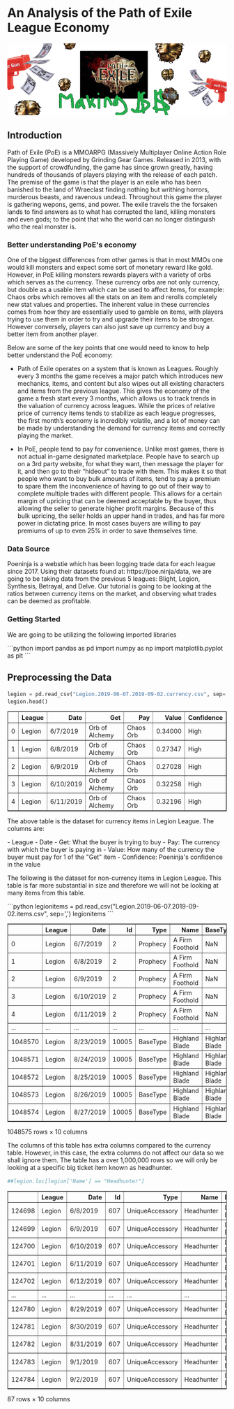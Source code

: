 # An Analysis of the Path of Exile League Economy
![Title]($$$$$.png)

## Introduction

<p> Path of Exile (PoE) is a MMOARPG (Massively Multiplayer Online Action Role Playing Game) developed by Grinding Gear Games. Released in 2013, with the support of crowdfunding, the game has since grown greatly, having hundreds of thousands of players playing with the release of each patch. The premise of the game is that the player is an exile who has been banished to the land of Wraeclast finding nothing but writhing horrors, murderous beasts, and ravenous undead. Throughout this game the player is gathering wepons, gems, and power. The exile travels the the forsaken lands to find answers as to what has corrupted the land, killing monsters and even gods; to the point that who the world can no longer distinguish who the real monster is. </p>

### Better understanding PoE's economy
<p> One of the biggest differences from other games is that in most MMOs one would kill monsters and expect some sort of monetary reward like gold. However, in PoE killing monsters rewards players with a variety of orbs which serves as the currency. These currency orbs are not only currency, but double as a usable item which can be used to affect items, for example: Chaos orbs which removes all the stats on an item and rerolls completely new stat values and properties. The inherent value in these currencies comes from how they are essentially used to gamble on items, with players trying to use them in order to try and upgrade their items to be stronger. However conversely, players can also just save up currency and buy a better item from another player. </p>

<p> Below are some of the key points that one would need to know to help better understand the PoE economy: </p>

- Path of Exile operates on a system that is known as Leagues. Roughly every 3 months the game receives a major patch which introduces new mechanics, items, and content but also wipes out all existing characters and items from the previous league. This gives the economy of the game a fresh start every 3 months, which allows us to track trends in the valuation of currency across leagues. While the prices of relative price of currency items tends to stabilize as each league progresses, the first month’s economy is incredibly volatile, and a lot of money can be made by understanding the demand for currency items and correctly playing the market. 

- In PoE, people tend to pay for convenience. Unlike most	games, there is not actual in-game designated marketplace. People have to search up on a 3rd party website, for what they want, then message the player for it, and then go to their “hideout” to trade with them. This makes it so that people who want to buy bulk amounts of items, tend to pay a premium to spare them the inconvenience of having to go out of their way to complete multiple trades with different people. This allows for a certain margin of upricing that can be deemed acceptable by the buyer, thus allowing the seller to generate higher profit margins. Because of this bulk upricing, the seller holds an upper hand in trades, and has far more power in dictating price. In most cases buyers are willing to pay premiums of up to even 25% in order to save themselves time.

### Data Source
<p> Poeninja is a webstie which has been logging trade data for each league since 2017. Using their datasets found at: https://poe.ninja/data, we are going to be taking data from the previous 5 leagues: Blight, Legion, Synthesis, Betrayal, and Delve. Our tutorial is going to be looking at the ratios between currency items on the market, and observing what trades can be deemed as profitable. </p>

### Getting Started

<p> We are going to be utilizing the following imported libraries </p>
```python
import pandas as pd
import numpy as np
import matplotlib.pyplot as plt
```

## Preprocessing the Data

```python
legion = pd.read_csv("Legion.2019-06-07.2019-09-02.currency.csv", sep=',')
legion.head()
```
<div>
<style scoped>
    .dataframe tbody tr th:only-of-type {
        vertical-align: middle;
    }

    .dataframe tbody tr th {
        vertical-align: top;
    }

    .dataframe thead th {
        text-align: right;
    }
</style>
<table border="1" class="dataframe">
  <thead>
    <tr style="text-align: right;">
      <th></th>
      <th>League</th>
      <th>Date</th>
      <th>Get</th>
      <th>Pay</th>
      <th>Value</th>
      <th>Confidence</th>
    </tr>
  </thead>
  <tbody>
    <tr>
      <td>0</td>
      <td>Legion</td>
      <td>6/7/2019</td>
      <td>Orb of Alchemy</td>
      <td>Chaos Orb</td>
      <td>0.34000</td>
      <td>High</td>
    </tr>
    <tr>
      <td>1</td>
      <td>Legion</td>
      <td>6/8/2019</td>
      <td>Orb of Alchemy</td>
      <td>Chaos Orb</td>
      <td>0.27347</td>
      <td>High</td>
    </tr>
    <tr>
      <td>2</td>
      <td>Legion</td>
      <td>6/9/2019</td>
      <td>Orb of Alchemy</td>
      <td>Chaos Orb</td>
      <td>0.27028</td>
      <td>High</td>
    </tr>
    <tr>
      <td>3</td>
      <td>Legion</td>
      <td>6/10/2019</td>
      <td>Orb of Alchemy</td>
      <td>Chaos Orb</td>
      <td>0.32258</td>
      <td>High</td>
    </tr>
    <tr>
      <td>4</td>
      <td>Legion</td>
      <td>6/11/2019</td>
      <td>Orb of Alchemy</td>
      <td>Chaos Orb</td>
      <td>0.32196</td>
      <td>High</td>
    </tr>
  </tbody>
</table>
</div>

<p>
The above table is the dataset for currency items in Legion League. The columns are:
</p>
 - League
 - Date
 - Get: What the buyer is trying to buy
 - Pay: The currency with which the buyer is paying in
 - Value: How many of the currency the buyer must pay for 1 of the "Get" item
 - Confidence: Poeninja's confidence in the value

<p> The following is the dataset for non-currency items in Legion League. This table is far more substantial in size
 and therefore we will not be looking at many items from this table. </p>
```python
legionitems = pd.read_csv("Legion.2019-06-07.2019-09-02.items.csv", sep=',')
legionitems
```

<div>
<style scoped>
    .dataframe tbody tr th:only-of-type {
        vertical-align: middle;
    }

    .dataframe tbody tr th {
        vertical-align: top;
    }

    .dataframe thead th {
        text-align: right;
    }
</style>
<table border="1" class="dataframe">
  <thead>
    <tr style="text-align: right;">
      <th></th>
      <th>League</th>
      <th>Date</th>
      <th>Id</th>
      <th>Type</th>
      <th>Name</th>
      <th>BaseType</th>
      <th>Variant</th>
      <th>Links</th>
      <th>Value</th>
      <th>Confidence</th>
    </tr>
  </thead>
  <tbody>
    <tr>
      <td>0</td>
      <td>Legion</td>
      <td>6/7/2019</td>
      <td>2</td>
      <td>Prophecy</td>
      <td>A Firm Foothold</td>
      <td>NaN</td>
      <td>NaN</td>
      <td>NaN</td>
      <td>1.00</td>
      <td>Low</td>
    </tr>
    <tr>
      <td>1</td>
      <td>Legion</td>
      <td>6/8/2019</td>
      <td>2</td>
      <td>Prophecy</td>
      <td>A Firm Foothold</td>
      <td>NaN</td>
      <td>NaN</td>
      <td>NaN</td>
      <td>1.00</td>
      <td>High</td>
    </tr>
    <tr>
      <td>2</td>
      <td>Legion</td>
      <td>6/9/2019</td>
      <td>2</td>
      <td>Prophecy</td>
      <td>A Firm Foothold</td>
      <td>NaN</td>
      <td>NaN</td>
      <td>NaN</td>
      <td>1.00</td>
      <td>High</td>
    </tr>
    <tr>
      <td>3</td>
      <td>Legion</td>
      <td>6/10/2019</td>
      <td>2</td>
      <td>Prophecy</td>
      <td>A Firm Foothold</td>
      <td>NaN</td>
      <td>NaN</td>
      <td>NaN</td>
      <td>0.76</td>
      <td>High</td>
    </tr>
    <tr>
      <td>4</td>
      <td>Legion</td>
      <td>6/11/2019</td>
      <td>2</td>
      <td>Prophecy</td>
      <td>A Firm Foothold</td>
      <td>NaN</td>
      <td>NaN</td>
      <td>NaN</td>
      <td>0.31</td>
      <td>High</td>
    </tr>
    <tr>
      <td>...</td>
      <td>...</td>
      <td>...</td>
      <td>...</td>
      <td>...</td>
      <td>...</td>
      <td>...</td>
      <td>...</td>
      <td>...</td>
      <td>...</td>
      <td>...</td>
    </tr>
    <tr>
      <td>1048570</td>
      <td>Legion</td>
      <td>8/23/2019</td>
      <td>10005</td>
      <td>BaseType</td>
      <td>Highland Blade</td>
      <td>Highland Blade</td>
      <td>Elder</td>
      <td>NaN</td>
      <td>5.00</td>
      <td>Low</td>
    </tr>
    <tr>
      <td>1048571</td>
      <td>Legion</td>
      <td>8/24/2019</td>
      <td>10005</td>
      <td>BaseType</td>
      <td>Highland Blade</td>
      <td>Highland Blade</td>
      <td>Elder</td>
      <td>NaN</td>
      <td>5.00</td>
      <td>Low</td>
    </tr>
    <tr>
      <td>1048572</td>
      <td>Legion</td>
      <td>8/25/2019</td>
      <td>10005</td>
      <td>BaseType</td>
      <td>Highland Blade</td>
      <td>Highland Blade</td>
      <td>Elder</td>
      <td>NaN</td>
      <td>5.00</td>
      <td>Low</td>
    </tr>
    <tr>
      <td>1048573</td>
      <td>Legion</td>
      <td>8/26/2019</td>
      <td>10005</td>
      <td>BaseType</td>
      <td>Highland Blade</td>
      <td>Highland Blade</td>
      <td>Elder</td>
      <td>NaN</td>
      <td>5.00</td>
      <td>Low</td>
    </tr>
    <tr>
      <td>1048574</td>
      <td>Legion</td>
      <td>8/27/2019</td>
      <td>10005</td>
      <td>BaseType</td>
      <td>Highland Blade</td>
      <td>Highland Blade</td>
      <td>Elder</td>
      <td>NaN</td>
      <td>5.00</td>
      <td>Low</td>
    </tr>
  </tbody>
</table>
<p>1048575 rows × 10 columns</p>
</div>

<p> The columns of this table has extra columns compared to the currency table. However, in this case, the extra columns do not affect our data so we shall ignore them. The table has a over 1,000,000 rows so we will only be looking at a specific big ticket item known as headhunter. </p>

```python
##legion.loc[legion['Name'] == "Headhunter"]
```

<div>
<style scoped>
    .dataframe tbody tr th:only-of-type {
        vertical-align: middle;
    }

    .dataframe tbody tr th {
        vertical-align: top;
    }

    .dataframe thead th {
        text-align: right;
    }
</style>
<table border="1" class="dataframe">
  <thead>
    <tr style="text-align: right;">
      <th></th>
      <th>League</th>
      <th>Date</th>
      <th>Id</th>
      <th>Type</th>
      <th>Name</th>
      <th>BaseType</th>
      <th>Variant</th>
      <th>Links</th>
      <th>Value</th>
      <th>Confidence</th>
    </tr>
  </thead>
  <tbody>
    <tr>
      <td>124698</td>
      <td>Legion</td>
      <td>6/8/2019</td>
      <td>607</td>
      <td>UniqueAccessory</td>
      <td>Headhunter</td>
      <td>Leather Belt</td>
      <td>NaN</td>
      <td>NaN</td>
      <td>2260.00000</td>
      <td>Medium</td>
    </tr>
    <tr>
      <td>124699</td>
      <td>Legion</td>
      <td>6/9/2019</td>
      <td>607</td>
      <td>UniqueAccessory</td>
      <td>Headhunter</td>
      <td>Leather Belt</td>
      <td>NaN</td>
      <td>NaN</td>
      <td>2415.37133</td>
      <td>High</td>
    </tr>
    <tr>
      <td>124700</td>
      <td>Legion</td>
      <td>6/10/2019</td>
      <td>607</td>
      <td>UniqueAccessory</td>
      <td>Headhunter</td>
      <td>Leather Belt</td>
      <td>NaN</td>
      <td>NaN</td>
      <td>2869.65000</td>
      <td>High</td>
    </tr>
    <tr>
      <td>124701</td>
      <td>Legion</td>
      <td>6/11/2019</td>
      <td>607</td>
      <td>UniqueAccessory</td>
      <td>Headhunter</td>
      <td>Leather Belt</td>
      <td>NaN</td>
      <td>NaN</td>
      <td>3912.03625</td>
      <td>High</td>
    </tr>
    <tr>
      <td>124702</td>
      <td>Legion</td>
      <td>6/12/2019</td>
      <td>607</td>
      <td>UniqueAccessory</td>
      <td>Headhunter</td>
      <td>Leather Belt</td>
      <td>NaN</td>
      <td>NaN</td>
      <td>4572.72833</td>
      <td>High</td>
    </tr>
    <tr>
      <td>...</td>
      <td>...</td>
      <td>...</td>
      <td>...</td>
      <td>...</td>
      <td>...</td>
      <td>...</td>
      <td>...</td>
      <td>...</td>
      <td>...</td>
      <td>...</td>
    </tr>
    <tr>
      <td>124780</td>
      <td>Legion</td>
      <td>8/29/2019</td>
      <td>607</td>
      <td>UniqueAccessory</td>
      <td>Headhunter</td>
      <td>Leather Belt</td>
      <td>NaN</td>
      <td>NaN</td>
      <td>11550.93571</td>
      <td>High</td>
    </tr>
    <tr>
      <td>124781</td>
      <td>Legion</td>
      <td>8/30/2019</td>
      <td>607</td>
      <td>UniqueAccessory</td>
      <td>Headhunter</td>
      <td>Leather Belt</td>
      <td>NaN</td>
      <td>NaN</td>
      <td>11236.98793</td>
      <td>High</td>
    </tr>
    <tr>
      <td>124782</td>
      <td>Legion</td>
      <td>8/31/2019</td>
      <td>607</td>
      <td>UniqueAccessory</td>
      <td>Headhunter</td>
      <td>Leather Belt</td>
      <td>NaN</td>
      <td>NaN</td>
      <td>11484.29227</td>
      <td>High</td>
    </tr>
    <tr>
      <td>124783</td>
      <td>Legion</td>
      <td>9/1/2019</td>
      <td>607</td>
      <td>UniqueAccessory</td>
      <td>Headhunter</td>
      <td>Leather Belt</td>
      <td>NaN</td>
      <td>NaN</td>
      <td>11837.76121</td>
      <td>High</td>
    </tr>
    <tr>
      <td>124784</td>
      <td>Legion</td>
      <td>9/2/2019</td>
      <td>607</td>
      <td>UniqueAccessory</td>
      <td>Headhunter</td>
      <td>Leather Belt</td>
      <td>NaN</td>
      <td>NaN</td>
      <td>11569.77000</td>
      <td>High</td>
    </tr>
  </tbody>
</table>
<p>87 rows × 10 columns</p>
</div>

